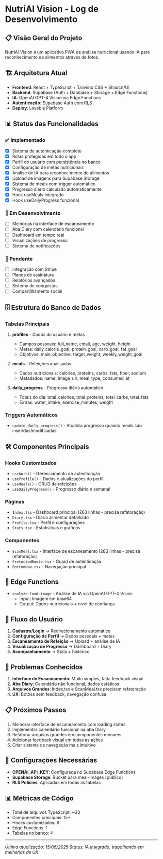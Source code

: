 
# NutriAI Vision - Log de Desenvolvimento

## 📋 Visão Geral do Projeto
NutriAI Vision é um aplicativo PWA de análise nutricional usando IA para reconhecimento de alimentos através de fotos.

## 🏗️ Arquitetura Atual
- **Frontend**: React + TypeScript + Tailwind CSS + Shadcn/UI
- **Backend**: Supabase (Auth + Database + Storage + Edge Functions)
- **IA**: OpenAI GPT-4 Vision via Edge Functions
- **Autenticação**: Supabase Auth com RLS
- **Deploy**: Lovable Platform

## 📊 Status das Funcionalidades

### ✅ Implementado
- [x] Sistema de autenticação completo
- [x] Rotas protegidas em todo o app
- [x] Perfil do usuário com persistência no banco
- [x] Configuração de metas nutricionais
- [x] Análise de IA para reconhecimento de alimentos
- [x] Upload de imagens para Supabase Storage
- [x] Sistema de meals com trigger automático
- [x] Progresso diário calculado automaticamente
- [x] Hook useMeals integrado
- [x] Hook useDailyProgress funcional

### 🔄 Em Desenvolvimento
- [ ] Melhorias na interface de escaneamento
- [ ] Aba Diary com calendário funcional
- [ ] Dashboard em tempo real
- [ ] Visualizações de progresso
- [ ] Sistema de notificações

### 📝 Pendente
- [ ] Integração com Stripe
- [ ] Planos de assinatura
- [ ] Relatórios avançados
- [ ] Sistema de conquistas
- [ ] Compartilhamento social

## 🗄️ Estrutura do Banco de Dados

### Tabelas Principais
1. **profiles** - Dados do usuário e metas
   - Campos pessoais: full_name, email, age, weight, height
   - Metas: daily_calorie_goal, protein_goal, carb_goal, fat_goal
   - Objetivos: main_objective, target_weight, weekly_weight_goal

2. **meals** - Refeições analisadas
   - Dados nutricionais: calories, proteins, carbs, fats, fiber, sodium
   - Metadados: name, image_url, meal_type, consumed_at

3. **daily_progress** - Progresso diário automático
   - Totais do dia: total_calories, total_proteins, total_carbs, total_fats
   - Extras: water_intake, exercise_minutes, weight

### Triggers Automáticos
- `update_daily_progress()` - Atualiza progresso quando meals são inseridas/modificadas

## 🛠️ Componentes Principais

### Hooks Customizados
- `useAuth()` - Gerenciamento de autenticação
- `useProfile()` - Dados e atualizações do perfil
- `useMeals()` - CRUD de refeições
- `useDailyProgress()` - Progresso diário e semanal

### Páginas
- `Index.tsx` - Dashboard principal (263 linhas - precisa refatoração)
- `Diary.tsx` - Diário alimentar detalhado
- `Profile.tsx` - Perfil e configurações
- `Stats.tsx` - Estatísticas e gráficos

### Componentes
- `ScanMeal.tsx` - Interface de escaneamento (283 linhas - precisa refatoração)
- `ProtectedRoute.tsx` - Guard de autenticação
- `BottomNav.tsx` - Navegação principal

## 🔧 Edge Functions
- `analyze-food-image` - Análise de IA via OpenAI GPT-4 Vision
  - Input: Imagem em base64
  - Output: Dados nutricionais + nível de confiança

## 📱 Fluxo do Usuário
1. **Cadastro/Login** → Redirecionamento automático
2. **Configuração de Perfil** → Dados pessoais + metas
3. **Escaneamento de Refeição** → Upload + análise de IA
4. **Visualização de Progresso** → Dashboard + Diary
5. **Acompanhamento** → Stats + histórico

## 🚨 Problemas Conhecidos
1. **Interface de Escaneamento**: Muito simples, falta feedback visual
2. **Aba Diary**: Calendário não funcional, dados estáticos
3. **Arquivos Grandes**: Index.tsx e ScanMeal.tsx precisam refatoração
4. **UX**: Botões sem feedback, navegação confusa

## 📋 Próximos Passos
1. Melhorar interface de escaneamento com loading states
2. Implementar calendário funcional na aba Diary
3. Refatorar arquivos grandes em componentes menores
4. Adicionar feedback visual em todas as ações
5. Criar sistema de navegação mais intuitivo

## 🔑 Configurações Necessárias
- **OPENAI_API_KEY**: Configurada no Supabase Edge Functions
- **Supabase Storage**: Bucket para meal-images (público)
- **RLS Policies**: Aplicadas em todas as tabelas

## 📊 Métricas de Código
- Total de arquivos TypeScript: ~30
- Componentes principais: 15+
- Hooks customizados: 6
- Edge Functions: 1
- Tabelas no banco: 4

---
*Última atualização: 15/06/2025*
*Status: IA integrada, trabalhando em melhorias de UX*
